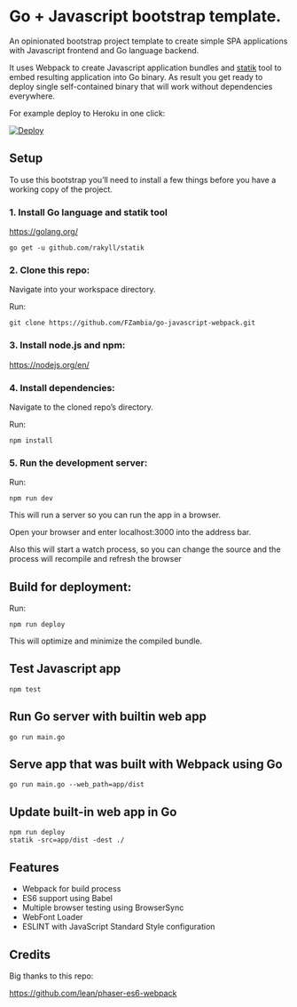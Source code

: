 # Go + Javascript bootstrap template.

An opinionated bootstrap project template to create simple SPA applications with Javascript frontend and Go language backend.

It uses Webpack to create Javascript application bundles and [statik](https://github.com/rakyll/statik) tool to embed resulting application into Go binary. As result you get ready to deploy single self-contained binary that will work without dependencies everywhere.

For example deploy to Heroku in one click:

[![Deploy](https://www.herokucdn.com/deploy/button.png)](https://heroku.com/deploy?template=https://github.com/FZambia/go-javascript-template)

## Setup

To use this bootstrap you’ll need to install a few things before you have a working copy of the project.

### 1. Install Go language and statik tool

https://golang.org/

```
go get -u github.com/rakyll/statik
```

### 2. Clone this repo:

Navigate into your workspace directory.

Run:

```git clone https://github.com/FZambia/go-javascript-webpack.git```

### 3. Install node.js and npm:

https://nodejs.org/en/


### 4. Install dependencies:

Navigate to the cloned repo’s directory.

Run:

```npm install```

### 5. Run the development server:

Run:

```npm run dev```

This will run a server so you can run the app in a browser.

Open your browser and enter localhost:3000 into the address bar.

Also this will start a watch process, so you can change the source and the process will recompile and refresh the browser

## Build for deployment:

Run:

```npm run deploy```

This will optimize and minimize the compiled bundle.

## Test Javascript app

```
npm test
```

## Run Go server with builtin web app

```
go run main.go
```

## Serve app that was built with Webpack using Go

```
go run main.go --web_path=app/dist
```

## Update built-in web app in Go

```
npm run deploy
statik -src=app/dist -dest ./
```

## Features

- Webpack for build process
- ES6 support using Babel
- Multiple browser testing using BrowserSync
- WebFont Loader
- ESLINT with JavaScript Standard Style configuration

## Credits

Big thanks to this repo:

https://github.com/lean/phaser-es6-webpack
